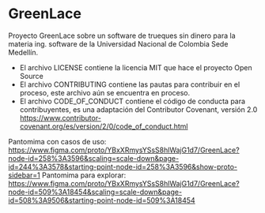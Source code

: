 # GreenLace
Proyecto GreenLace sobre un software de trueques sin dinero para la materia ing. software de la Universidad Nacional de Colombia Sede Medellín.
- El archivo LICENSE contiene la licencia MIT que hace el proyecto Open Source
- El archivo CONTRIBUTING contiene las pautas para contribuir en el proceso, este archivo aún se encuentra en proceso.
- El archivo CODE_OF_CONDUCT contiene el código de conducta para contribuyentes, es una adaptación del Contributor Covenant, versión 2.0 https://www.contributor-covenant.org/es/version/2/0/code_of_conduct.html


Pantomima con casos de uso:
https://www.figma.com/proto/YBxXRmysYSsS8hlWajG1d7/GreenLace?node-id=258%3A3596&scaling=scale-down&page-id=244%3A3578&starting-point-node-id=258%3A3596&show-proto-sidebar=1
Pantomima para explorar:
https://www.figma.com/proto/YBxXRmysYSsS8hlWajG1d7/GreenLace?node-id=509%3A18454&scaling=scale-down&page-id=508%3A9506&starting-point-node-id=509%3A18454
